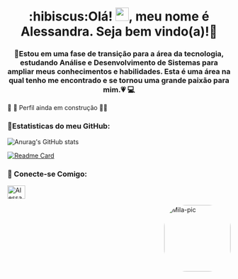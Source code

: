 <h1 align="center">:hibiscus:Olá! <img src="https://raw.githubusercontent.com/MartinHeinz/MartinHeinz/master/wave.gif" width="30px">, meu nome é Alessandra. Seja bem vindo(a)!🌺</h1>





<h3 align="center">🌺Estou em uma fase de transição para a área da tecnologia, estudando Análise e Desenvolvimento de Sistemas para ampliar meus conhecimentos e habilidades. Esta é uma área na qual tenho me encontrado e se tornou uma grande paixão para mim.💗	💻</h3>




:red_circle: :red_circle: Perfil ainda em construção :red_circle::red_circle:



<h3> 🌺Estatisticas do meu GitHub: <br></h3>

![Anurag's GitHub stats](https://github-readme-stats.vercel.app/api?username=Alessandra-CBarbosa&show_icons=true&theme=dracula)







[![Readme Card](https://github-readme-stats.vercel.app/api/pin/?username=Alessandra-CBarbosa&repo=calculadora&theme=dracula)](https://github.com/anuraghazra/github-readme-stats)


 <div>
    <h3 align="left">🌺 Conecte-se Comigo:</h3>
     <p align="left">
         <a href="https://www.linkedin.com/in/alessandra-barbosa-65404328b/" target="blank">
             <img align="center" src="https://raw.githubusercontent.com/rahuldkjain/github-profile-readme-generator/master/src/images/icons/Social/linked-in-alt.svg" alt="Alessandra-CBarbosa" height="30" width="40" />
         </a>
         
        
     
 </div>


<div>
<img align="right" alt="Mila-pic" height="150" style="border-radius:50px;" src="https://tgram.ru/wiki/stickers/img/BabyYoda/gif/5.gif">
</div>
